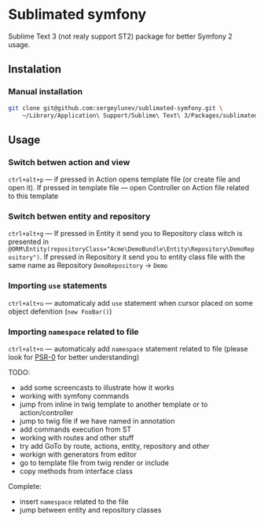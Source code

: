 # Sublimated symfony

Sublime Text 3 (not realy support ST2) package for better Symfony 2 usage.

## Instalation

### Manual installation

```sh
git clone git@github.com:sergeylunev/sublimated-symfony.git \
    ~/Library/Application\ Support/Sublime\ Text\ 3/Packages/sublimated-symfony
```

## Usage

### Switch betwen action and view

`ctrl+alt+p` — if pressed in Action opens template file (or create file and open it).
If pressed in template file — open Controller on Action file related to this template

### Switch betwen entity and repository

`ctrl+alt+g` — If pressed in Entity it send you to Repository class witch is
presented in `@ORM\Entity(repositoryClass="Acme\DemoBundle\Entity\Repository\DemoRepository")`.
If pressed in Repository it send you to entity class file with the same name as
Repository `DemoRepository` → `Demo`

### Importing `use` statements

`ctrl+alt+u` — automaticaly add `use` statement when cursor placed on some object 
defenition (`new FooBar()`)

### Importing `namespace` related to file

`ctrl+alt+n` — automaticaly add `namespace` statement related to file (please look
for [PSR-0][1] for better understanding)

TODO:
- add some screencasts to illustrate how it works
- working with symfony commands
- jump from inline in twig template to another template or to action/controller
- jump to twig file if we have named in annotation
- add commands execution from ST
- working with routes and other stuff
- try add GoTo by route, actions, entity, repository and other
- workign with generators from editor
- go to template file from twig render or include
- copy methods from interface class

Complete:
- insert `namespace` related to the file
- jump between entity and repository classes

[1]: https://github.com/php-fig/fig-standards/blob/master/accepted/PSR-0.md

